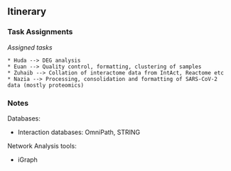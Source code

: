 ## Itinerary

### Task Assignments
*Assigned tasks*

    * Huda --> DEG analysis
    * Euan --> Quality control, formatting, clustering of samples
    * Zuhaib --> Collation of interactome data from IntAct, Reactome etc
    * Nazia --> Processing, consolidation and formatting of SARS-CoV-2 data (mostly proteomics)



### Notes
Databases:
* Interaction databases: OmniPath, STRING

Network Analysis tools:
* iGraph
